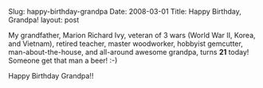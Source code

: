 Slug: happy-birthday-grandpa
Date: 2008-03-01
Title: Happy Birthday, Grandpa!
layout: post

My grandfather, Marion Richard Ivy, veteran of 3 wars (World War II, Korea, and Vietnam), retired teacher, master woodworker, hobbyist gemcutter, man-about-the-house, and all-around awesome grandpa, turns <strong>21</strong> today! Someone get that man a beer! :-)

Happy Birthday Grandpa!!
